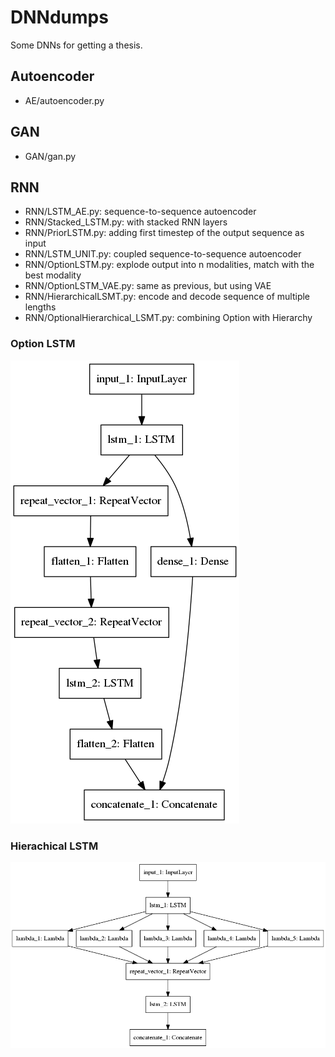 # DNNdumps

Some DNNs for getting a thesis.

## Autoencoder
- AE/autoencoder.py

## GAN
- GAN/gan.py

## RNN
- RNN/LSTM_AE.py: sequence-to-sequence autoencoder
- RNN/Stacked_LSTM.py: with stacked RNN layers
- RNN/PriorLSTM.py: adding first timestep of the output sequence as input
- RNN/LSTM_UNIT.py: coupled sequence-to-sequence autoencoder
- RNN/OptionLSTM.py: explode output into n modalities, match with the best modality
- RNN/OptionLSTM_VAE.py: same as previous, but using VAE
- RNN/HierarchicalLSMT.py: encode and decode sequence of multiple lengths
- RNN/OptionalHierarchical_LSMT.py: combining Option with Hierarchy

### Option LSTM
![model image](img/O_LSTM.png)

### Hierachical LSTM
![model image](img/H_LSTM.png)
